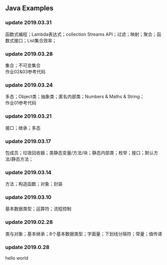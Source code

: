 Java Examples
----------------------
### update 2019.03.31          
函数式编程；Lambda表达式；collection Streams API；过滤；映射；聚合；函数式接口；List集合效率；   

### update 2019.03.28       
集合；不可变集合          
作业02&03参考代码    

### update 2019.03.24       
多态；Object类；抽象类；匿名内部类；Numbers & Maths & String；       
作业01参考代码     

### update 2019.03.21     
接口；继承；多态       
   
### update 2019.03.17   
包成员；垃圾回收器；类静态变量/方法/块；静态内部类；枚举；接口；默认方法/静态方法；    
       
### update 2019.03.14          
方法；构造函数；对象；封装     
        
### update 2019.03.10     
基本数据类型；运算符；流程控制   

### update 2019.02.28   
类与对象；基本继承；8个基本数据类型；字面量；下划线分隔符；常量；值传递   
        
### update 2019.0.28      
hello world